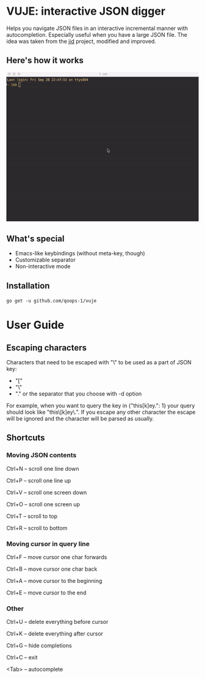 # VUJE: interactive JSON digger

Helps you navigate JSON files in an interactive incremental manner with autocompletion. Especially useful when you have a large JSON file. The idea was taken from the [jid](https://github.com/simeji/jid) project, modified and improved.

## Here's how it works

![Demo](demo.gif)

## What's special

* Emacs-like keybindings (without meta-key, though)
* Customizable separator
* Non-interactive mode

## Installation

`go get -u github.com/qoops-1/vuje`

# User Guide

## Escaping characters

Characters that need to be escaped with "\\" to be used as a part of JSON key:
* "["
* "\\"
* "." or the separator that you choose with -d option

For example, when you want to query the key in {"this[k]ey.": 1} your query should look like "this\\[k]ey\\.". If you escape any other character the escape will be ignored and the character will be parsed as usually.

## Shortcuts

### Moving JSON contents

Ctrl+N – scroll one line down

Ctrl+P – scroll one line up

Ctrl+V – scroll one screen down

Ctrl+O – scroll one screen up

Ctrl+T – scroll to top

Ctrl+R – scroll to bottom

### Moving cursor in query line

Ctrl+F – move cursor one char forwards

Ctrl+B – move cursor one char back

Ctrl+A – move cursor to the beginning

Ctrl+E – move cursor to the end

### Other

Ctrl+U – delete everything before cursor

Ctrl+K – delete everything after cursor

Ctrl+G – hide completions

Ctrl+C – exit

<Tab\> – autocomplete
